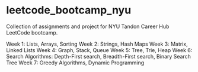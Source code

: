# leetcode_bootcamp_nyu
Collection of assignments and project for NYU Tandon Career Hub LeetCode bootcamp.

Week 1: Lists, Arrays, Sorting
Week 2: Strings, Hash Maps
Week 3: Matrix, Linked Lists
Week 4: Graph, Stack, Queue
Week 5: Tree, Trie, Heap
Week 6: Search Algorithms: Depth-First search, Breadth-First search, Binary Search Tree Week 7: Greedy Algorithms, Dynamic Programming
